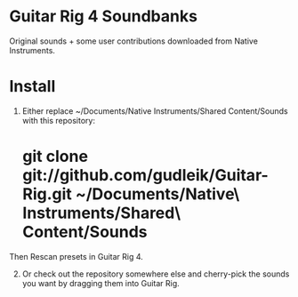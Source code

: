 Guitar Rig 4 Soundbanks
=======================

Original sounds + some user contributions downloaded from Native Instruments.

Install
=======

1. Either replace ~/Documents/Native Instruments/Shared Content/Sounds with this repository:

    # git clone git://github.com/gudleik/Guitar-Rig.git ~/Documents/Native\ Instruments/Shared\ Content/Sounds

Then Rescan presets in Guitar Rig 4.

2. Or check out the repository somewhere else and cherry-pick the sounds you want by dragging them into Guitar Rig.

